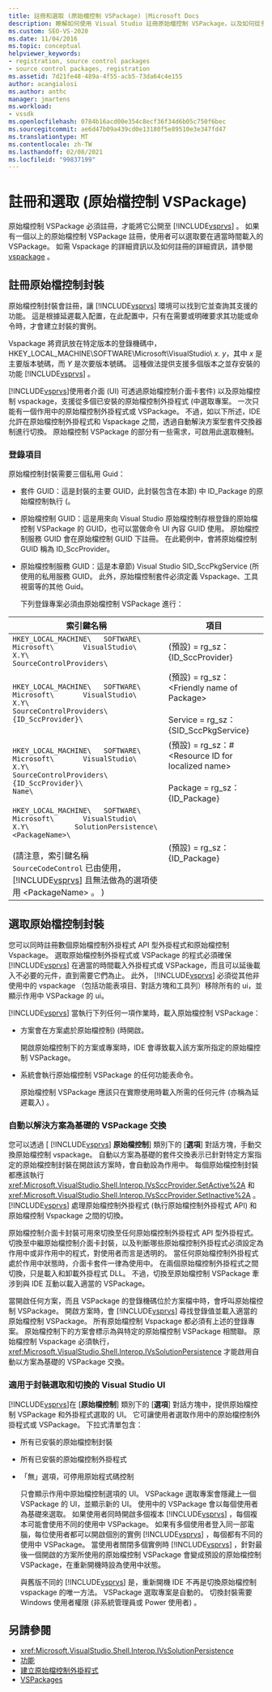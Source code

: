 ```yaml
---
title: 註冊和選取 (原始檔控制 VSPackage) |Microsoft Docs
description: 瞭解如何使用 Visual Studio 註冊原始檔控制 VSPackage，以及如何從多個已註冊的原始檔控制封裝中選取要載入的封裝。
ms.custom: SEO-VS-2020
ms.date: 11/04/2016
ms.topic: conceptual
helpviewer_keywords:
- registration, source control packages
- source control packages, registration
ms.assetid: 7d21fe48-489a-4f55-acb5-73da64c4e155
author: acangialosi
ms.author: anthc
manager: jmartens
ms.workload:
- vssdk
ms.openlocfilehash: 0784b16acd00e354c8ecf36f34d6b05c750f6bec
ms.sourcegitcommit: ae6d47b09a439cd0e13180f5e89510e3e347fd47
ms.translationtype: MT
ms.contentlocale: zh-TW
ms.lasthandoff: 02/08/2021
ms.locfileid: "99837199"
---
```

# <a name="registration-and-selection-source-control-vspackage"></a>註冊和選取 (原始檔控制 VSPackage)
原始檔控制 VSPackage 必須註冊，才能將它公開至 [!INCLUDE[vsprvs](../../code-quality/includes/vsprvs_md.md)] 。 如果有一個以上的原始檔控制 VSPackage 註冊，使用者可以選取要在適當時間載入的 VSPackage。 如需 Vspackage 的詳細資訊以及如何註冊的詳細資訊，請參閱 [vspackage](../../extensibility/internals/vspackages.md) 。

## <a name="registering-a-source-control-package"></a>註冊原始檔控制封裝
 原始檔控制封裝會註冊，讓 [!INCLUDE[vsprvs](../../code-quality/includes/vsprvs_md.md)] 環境可以找到它並查詢其支援的功能。 這是根據延遲載入配置，在此配置中，只有在需要或明確要求其功能或命令時，才會建立封裝的實例。

 Vspackage 將資訊放在特定版本的登錄機碼中，HKEY_LOCAL_MACHINE\SOFTWARE\Microsoft\VisualStudio\\ *x. y*，其中 *x* 是主要版本號碼，而 *Y* 是次要版本號碼。 這種做法提供支援多個版本之並存安裝的功能 [!INCLUDE[vsprvs](../../code-quality/includes/vsprvs_md.md)] 。

 [!INCLUDE[vsprvs](../../code-quality/includes/vsprvs_md.md)]使用者介面 (UI) 可透過原始檔控制介面卡套件) 以及原始檔控制 vspackage，支援從多個已安裝的原始檔控制外掛程式 (中選取專案。 一次只能有一個作用中的原始檔控制外掛程式或 VSPackage。 不過，如以下所述，IDE 允許在原始檔控制外掛程式和 Vspackage 之間，透過自動解決方案型套件交換器制進行切換。 原始檔控制 VSPackage 的部分有一些需求，可啟用此選取機制。

### <a name="registry-entries"></a>登錄項目
 原始檔控制封裝需要三個私用 Guid：

- 套件 GUID：這是封裝的主要 GUID，此封裝包含在本節) 中 ID_Package 的原始檔控制執行 (。

- 原始檔控制 GUID：這是用來向 Visual Studio 原始檔控制存根登錄的原始檔控制 VSPackage 的 GUID，也可以當做命令 UI 內容 GUID 使用。 原始檔控制服務 GUID 會在原始檔控制 GUID 下註冊。 在此範例中，會將原始檔控制 GUID 稱為 ID_SccProvider。

- 原始檔控制服務 GUID：這是本章節) Visual Studio SID_SccPkgService (所使用的私用服務 GUID。 此外，原始檔控制套件必須定義 Vspackage、工具視窗等的其他 Guid。

  下列登錄專案必須由原始檔控制 VSPackage 進行：

| 索引鍵名稱 | 項目 |
| - | - |
| `HKEY_LOCAL_MACHINE\   SOFTWARE\     Microsoft\       VisualStudio\         X.Y\           SourceControlProviders\` |  (預設) = rg_sz： {ID_SccProvider} |
| `HKEY_LOCAL_MACHINE\   SOFTWARE\     Microsoft\       VisualStudio\         X.Y\           SourceControlProviders\             {ID_SccProvider}\` |  (預設) = rg_sz：\<Friendly name of Package><br /><br /> Service = rg_sz： {SID_SccPkgService} |
| `HKEY_LOCAL_MACHINE\   SOFTWARE\     Microsoft\       VisualStudio\         X.Y\           SourceControlProviders\             {ID_SccProvider}\               Name\` |  (預設) = rg_sz：#\<Resource ID for localized name><br /><br /> Package = rg_sz： {ID_Package} |
| `HKEY_LOCAL_MACHINE\   SOFTWARE\     Microsoft\       VisualStudio\         X.Y\           SolutionPersistence\             <PackageName>\`<br /><br />  (請注意，索引鍵名稱 `SourceCodeControl` 已由使用， [!INCLUDE[vsprvs](../../code-quality/includes/vsprvs_md.md)] 且無法做為的選項使用 \<PackageName> 。 )  |  (預設) = rg_sz： {ID_Package} |

## <a name="selecting-a-source-control-package"></a>選取原始檔控制封裝
 您可以同時註冊數個原始檔控制外掛程式 API 型外掛程式和原始檔控制 Vspackage。 選取原始檔控制外掛程式或 VSPackage 的程式必須確保 [!INCLUDE[vsprvs](../../code-quality/includes/vsprvs_md.md)] 在適當的時間載入外掛程式或 VSPackage，而且可以延後載入不必要的元件，直到需要它們為止。 此外， [!INCLUDE[vsprvs](../../code-quality/includes/vsprvs_md.md)] 必須從其他非使用中的 vspackage （包括功能表項目、對話方塊和工具列）移除所有的 ui，並顯示作用中 VSPackage 的 ui。

 [!INCLUDE[vsprvs](../../code-quality/includes/vsprvs_md.md)] 當執行下列任何一項作業時，載入原始檔控制 VSPackage：

- 方案會在方案處於原始檔控制)  (時開啟。

   開啟原始檔控制下的方案或專案時，IDE 會導致載入該方案所指定的原始檔控制 VSPackage。

- 系統會執行原始檔控制 VSPackage 的任何功能表命令。

  原始檔控制 VSPackage 應該只在實際使用時載入所需的任何元件 (亦稱為延遲載入) 。

### <a name="automatic-solution-based-vspackage-swapping"></a>自動以解決方案為基礎的 VSPackage 交換
 您可以透過 [ [!INCLUDE[vsprvs](../../code-quality/includes/vsprvs_md.md)] **原始檔控制**] 類別下的 [**選項**] 對話方塊，手動交換原始檔控制 vspackage。 自動以方案為基礎的套件交換表示已針對特定方案指定的原始檔控制封裝在開啟該方案時，會自動設為作用中。 每個原始檔控制封裝都應該執行 <xref:Microsoft.VisualStudio.Shell.Interop.IVsSccProvider.SetActive%2A> 和 <xref:Microsoft.VisualStudio.Shell.Interop.IVsSccProvider.SetInactive%2A> 。 [!INCLUDE[vsprvs](../../code-quality/includes/vsprvs_md.md)] 處理原始檔控制外掛程式 (執行原始檔控制外掛程式 API) 和原始檔控制 Vspackage 之間的切換。

 原始檔控制介面卡封裝可用來切換至任何原始檔控制外掛程式 API 型外掛程式。 切換至中繼原始檔控制介面卡封裝，以及判斷哪些原始檔控制外掛程式必須設定為作用中或非作用中的程式，對使用者而言是透明的。 當任何原始檔控制外掛程式處於作用中狀態時，介面卡套件一律為使用中。 在兩個原始檔控制外掛程式之間切換，只是載入和卸載外掛程式 DLL。 不過，切換至原始檔控制 VSPackage 牽涉到與 IDE 互動以載入適當的 VSPackage。

 當開啟任何方案，而且 VSPackage 的登錄機碼位於方案檔中時，會呼叫原始檔控制 VSPackage。 開啟方案時，會 [!INCLUDE[vsprvs](../../code-quality/includes/vsprvs_md.md)] 尋找登錄值並載入適當的原始檔控制 VSPackage。 所有原始檔控制 Vspackage 都必須有上述的登錄專案。 原始檔控制下的方案會標示為與特定的原始檔控制 VSPackage 相關聯。 原始檔控制 Vspackage 必須執行， <xref:Microsoft.VisualStudio.Shell.Interop.IVsSolutionPersistence> 才能啟用自動以方案為基礎的 VSPackage 交換。

### <a name="visual-studio-ui-for-package-selection-and-switching"></a>適用于封裝選取和切換的 Visual Studio UI
 [!INCLUDE[vsprvs](../../code-quality/includes/vsprvs_md.md)]在 [**原始檔控制**] 類別下的 [**選項**] 對話方塊中，提供原始檔控制 VSPackage 和外掛程式選取的 UI。 它可讓使用者選取作用中的原始檔控制外掛程式或 VSPackage。 下拉式清單包含：

- 所有已安裝的原始檔控制封裝

- 所有已安裝的原始檔控制外掛程式

- 「無」選項，可停用原始程式碼控制

  只會顯示作用中原始檔控制選項的 UI。 VSPackage 選取專案會隱藏上一個 VSPackage 的 UI，並顯示新的 UI。 使用中的 VSPackage 會以每個使用者為基礎來選取。 如果使用者同時開啟多個複本 [!INCLUDE[vsprvs](../../code-quality/includes/vsprvs_md.md)] ，每個複本可能會使用不同的使用中 VSPackage。 如果有多個使用者登入同一部電腦，每位使用者都可以開啟個別的實例 [!INCLUDE[vsprvs](../../code-quality/includes/vsprvs_md.md)] ，每個都有不同的使用中 VSPackage。 當使用者關閉多個實例時 [!INCLUDE[vsprvs](../../code-quality/includes/vsprvs_md.md)] ，針對最後一個開啟的方案所使用的原始檔控制 VSPackage 會變成預設的原始檔控制 VSPackage，在重新開機時設為使用中狀態。

  與舊版不同的 [!INCLUDE[vsprvs](../../code-quality/includes/vsprvs_md.md)] 是，重新開機 IDE 不再是切換原始檔控制 vspackage 的唯一方法。 VSPackage 選取專案是自動的。 切換封裝需要 Windows 使用者權限 (非系統管理員或 Power 使用者) 。

## <a name="see-also"></a>另請參閱
- <xref:Microsoft.VisualStudio.Shell.Interop.IVsSolutionPersistence>
- [功能](../../extensibility/internals/source-control-vspackage-features.md)
- [建立原始檔控制外掛程式](../../extensibility/internals/creating-a-source-control-plug-in.md)
- [VSPackages](../../extensibility/internals/vspackages.md)
